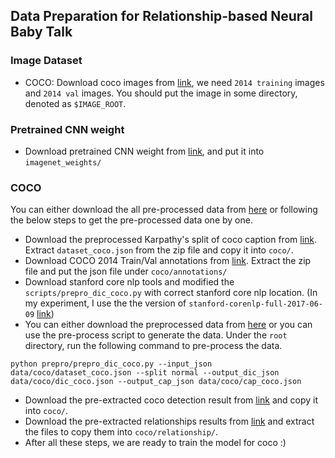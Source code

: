 ## Data Preparation for Relationship-based Neural Baby Talk
### Image Dataset

- COCO: Download coco images from [link](http://cocodataset.org/#download), we need `2014 training` images and `2014 val` images. You should put the image in some directory, denoted as `$IMAGE_ROOT`.

### Pretrained CNN weight
- Download pretrained CNN weight from [link](https://download.pytorch.org/models/resnet101-5d3b4d8f.pth), and put it into `imagenet_weights/`

### COCO

You can either download the all pre-processed data from [here](https://drive.google.com/file/d/1dIJuG78qfxhxHmm3ID--efFgpOFYU-5R/view?usp=sharing) or following the below steps to get the pre-processed data one by one.

- Download the preprocessed Karpathy's split of coco caption from [link](http://cs.stanford.edu/people/karpathy/deepimagesent/caption_datasets.zip). Extract `dataset_coco.json` from the zip file and copy it into `coco/`.
- Download COCO 2014 Train/Val annotations from [link](http://images.cocodataset.org/annotations/annotations_trainval2014.zip). Extract the zip file and put the json file under `coco/annotations/`
- Download stanford core nlp tools and modified the `scripts/prepro_dic_coco.py` with correct stanford core nlp location. (In my experiment, I use the the version of `stanford-corenlp-full-2017-06-09` [link](https://nlp.stanford.edu/software/stanford-corenlp-full-2017-06-09.zip))
- You can either download the preprocessed data from [here](https://drive.google.com/file/d/1TuW9YwuxjSsyPbUVTqCVr_RfhrGlaDD0/view?usp=sharing) or you can use the pre-process script to generate the data. Under the `root` directory, run the following command to pre-process the data.
```
python prepro/prepro_dic_coco.py --input_json data/coco/dataset_coco.json --split normal --output_dic_json data/coco/dic_coco.json --output_cap_json data/coco/cap_coco.json
```
- Download the pre-extracted coco detection result from [link](https://drive.google.com/file/d/1G9HhJWyyxB9MROZ-qTidYc85hbbILnBR/view?usp=sharing) and copy it into `coco/`.
- Download the pre-extracted relationships results from [link](https://drive.google.com/file/d/1GDJUYNFFJqKXBLMB7bUO4A2C453rgWGX/view?usp=sharing) and extract the files to copy them into `coco/relationship/`.
- After all these steps, we are ready to train the model for coco :)
